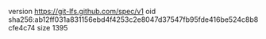 version https://git-lfs.github.com/spec/v1
oid sha256:ab12ff031a831156ebd4f4253c2e8047d37547fb95fde416be524c8b8cfe4c74
size 1395

